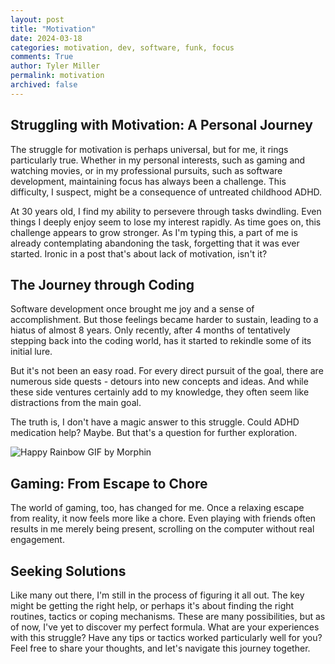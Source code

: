 ```yaml
---
layout: post
title: "Motivation"
date: 2024-03-18
categories: motivation, dev, software, funk, focus
comments: True
author: Tyler Miller
permalink: motivation
archived: false
---
```


## Struggling with Motivation: A Personal Journey

The struggle for motivation is perhaps universal, but for me, it rings particularly true. Whether in my personal interests, such as gaming and watching movies, or in my professional pursuits, such as software development, maintaining focus has always been a challenge. This difficulty, I suspect, might be a consequence of untreated childhood ADHD.

At 30 years old, I find my ability to persevere through tasks dwindling. Even things I deeply enjoy seem to lose my interest rapidly. As time goes on, this challenge appears to grow stronger. As I'm typing this, a part of me is already contemplating abandoning the task, forgetting that it was ever started. Ironic in a post that's about lack of motivation, isn't it?

## The Journey through Coding

Software development once brought me joy and a sense of accomplishment. But those feelings became harder to sustain, leading to a hiatus of almost 8 years. Only recently, after 4 months of tentatively stepping back into the coding world, has it started to rekindle some of its initial lure.

But it's not been an easy road. For every direct pursuit of the goal, there are numerous side quests - detours into new concepts and ideas. And while these side ventures certainly add to my knowledge, they often seem like distractions from the main goal.

The truth is, I don't have a magic answer to this struggle. Could ADHD medication help? Maybe. But that's a question for further exploration.

![Happy Rainbow GIF by Morphin](https://media3.giphy.com/media/Ri7d8I18cto2jufOKc/giphy.gif)

## Gaming: From Escape to Chore

The world of gaming, too, has changed for me. Once a relaxing escape from reality, it now feels more like a chore. Even playing with friends often results in me merely being present, scrolling on the computer without real engagement.

## Seeking Solutions

Like many out there, I'm still in the process of figuring it all out. The key might be getting the right help, or perhaps it's about finding the right routines, tactics or coping mechanisms. These are many possibilities, but as of now, I've yet to discover my perfect formula.
What are your experiences with this struggle? Have any tips or tactics worked particularly well for you? Feel free to share your thoughts, and let's navigate this journey together.
